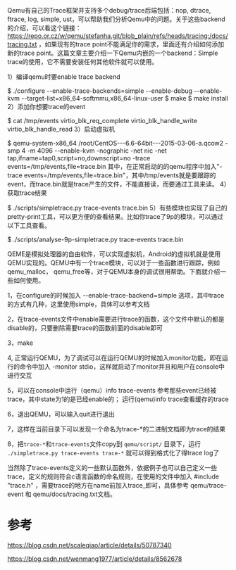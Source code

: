 
Qemu有自己的Trace框架并支持多个debug/trace后端包括：nop, dtrace, ftrace, log, simple, ust，可以帮助我们分析Qemu中的问题。关于这些backend的介绍，可以看这个链接： https://repo.or.cz/w/qemu/stefanha.git/blob_plain/refs/heads/tracing:/docs/tracing.txt ，如果现有的trace point不能满足你的需求，里面还有介绍如何添加新的trace point。这篇文章主要介绍一下Qemu内嵌的一个backend：Simple trace的使用，它不需要安装任何其他软件就可以使用。

1）编译qemu时要enable trace backend

$ ./configure --enable-trace-backends=simple --enable-debug --enable-kvm --target-list=x86_64-softmmu,x86_64-linux-user
$ make
$ make install
2）添加你想要trace的event

$ cat /tmp/events
virtio_blk_req_complete
virtio_blk_handle_write
virtio_blk_handle_read
3）启动虚拟机

$ qemu-system-x86_64 /root/CentOS---6.6-64bit---2015-03-06-a.qcow2 -smp 4 -m 4096 --enable-kvm -nographic -net nic -net tap,ifname=tap0,script=no,downscript=no -trace events=/tmp/events,file=trace.bin
其中，在正常启动的的qemu程序中加入"-trace events=/tmp/events,file=trace.bin"，其中/tmp/events就是要跟踪的event，而trace.bin就是trace产生的文件，不能直接读，而要通过工具来读。
4）获取trace结果

$ ./scripts/simpletrace.py trace-events trace.bin
5）有些模块也实现了自己的pretty-print工具，可以更方便的查看结果。比如你trace了9p的模块，可以通过以下工具查看。

$ ./scripts/analyse-9p-simpletrace.py trace-events trace.bin




QEME是模拟处理器的自由软件，可以实现虚拟机，Android的虚拟机就是使用QEMU实现的。QEMU中有一个trace模块，可以对于一些函数进行跟踪，例如qemu_malloc， qemu_free等，对于QEMU本身的调试很用帮助。下面就介绍一些如何使用。

1，在configure的时候加入 --enable-trace-backend=simple 选项，其中trace的方式有几种，这里使用simple，具体可以参考文档

2，在trace-events文件中enable需要进行trace的函数，这个文件中默认的都是disable的，只要删除需要trace的函数前面的disable即可

3，make

4, 正常运行QEMU，为了调试可以在运行QEMU的时候加入monitor功能，即在运行的命令中加入 -monitor stdio，这样就启动了monitor并且和用户在console中进行交互

5，可以在console中运行（qemu）info trace-events 参考那些event已经被trace，其中state为1的是已经enable的； 运行(qemu)info trace查看缓存的trace

6，退出QEMU，可以输入quit进行退出

7，这样在当前目录下可以发现一个命名为trace-*的二进制文档即为trace的结果

8，把`trace-*`和`trace-events`文件copy到 `qemu/script/` 目录下，运行 `./simpletrace.py trace-events trace-*` 就可以得到格式化了得trace log了

当然除了trace-events定义的一些默认函数外，依据例子也可以自己定义一些trace，定义的规则符合c语言函数的命名规则，在使用的文件中加入 #include "trace.h" ，需要trace的地方在name前加入trace_即可，具体参考 qemu/trace-event 和 qemu/docs/tracing.txt文档。

# 参考

https://blog.csdn.net/scaleqiao/article/details/50787340

https://blog.csdn.net/wenmang1977/article/details/8562678